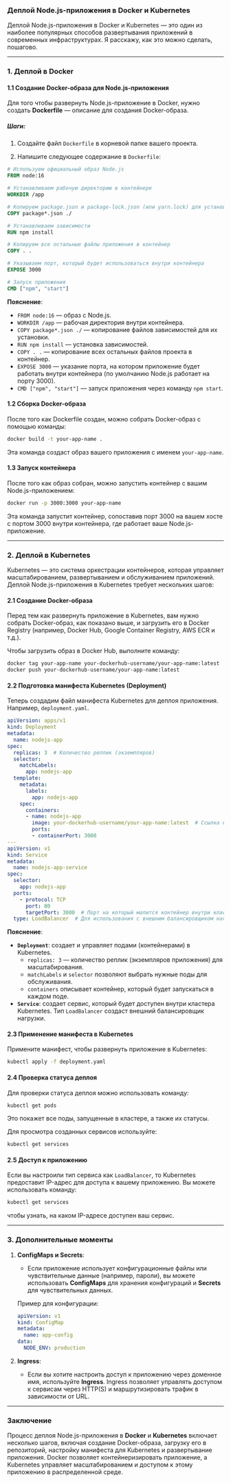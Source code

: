 ### Деплой Node.js-приложения в **Docker** и **Kubernetes**

Деплой Node.js-приложения в Docker и Kubernetes — это один из наиболее популярных способов развертывания приложений в современных инфраструктурах. Я расскажу, как это можно сделать, пошагово.

---

### 1. **Деплой в Docker**

#### 1.1 Создание Docker-образа для Node.js-приложения

Для того чтобы развернуть Node.js-приложение в Docker, нужно создать **Dockerfile** — описание для создания Docker-образа.

##### Шаги:

1. Создайте файл `Dockerfile` в корневой папке вашего проекта.

2. Напишите следующее содержание в `Dockerfile`:

```Dockerfile
# Используем официальный образ Node.js
FROM node:16

# Устанавливаем рабочую директорию в контейнере
WORKDIR /app

# Копируем package.json и package-lock.json (или yarn.lock) для установки зависимостей
COPY package*.json ./

# Устанавливаем зависимости
RUN npm install

# Копируем все остальные файлы приложения в контейнер
COPY . .

# Указываем порт, который будет использоваться внутри контейнера
EXPOSE 3000

# Запуск приложения
CMD ["npm", "start"]
```

**Пояснение**:
- `FROM node:16` — образ с Node.js.
- `WORKDIR /app` — рабочая директория внутри контейнера.
- `COPY package*.json ./` — копирование файлов зависимостей для их установки.
- `RUN npm install` — установка зависимостей.
- `COPY . .` — копирование всех остальных файлов проекта в контейнер.
- `EXPOSE 3000` — указание порта, на котором приложение будет работать внутри контейнера (по умолчанию Node.js работает на порту 3000).
- `CMD ["npm", "start"]` — запуск приложения через команду `npm start`.

#### 1.2 Сборка Docker-образа

После того как Dockerfile создан, можно собрать Docker-образ с помощью команды:

```bash
docker build -t your-app-name .
```

Эта команда создаст образ вашего приложения с именем `your-app-name`.

#### 1.3 Запуск контейнера

После того как образ собран, можно запустить контейнер с вашим Node.js-приложением:

```bash
docker run -p 3000:3000 your-app-name
```

Эта команда запустит контейнер, сопоставив порт 3000 на вашем хосте с портом 3000 внутри контейнера, где работает ваше Node.js-приложение.

---

### 2. **Деплой в Kubernetes**

Kubernetes — это система оркестрации контейнеров, которая управляет масштабированием, развертыванием и обслуживанием приложений. Деплой Node.js-приложения в Kubernetes требует нескольких шагов:

#### 2.1 Создание Docker-образа

Перед тем как развернуть приложение в Kubernetes, вам нужно собрать Docker-образ, как показано выше, и загрузить его в Docker Registry (например, Docker Hub, Google Container Registry, AWS ECR и т.д.).

Чтобы загрузить образ в Docker Hub, выполните команду:

```bash
docker tag your-app-name your-dockerhub-username/your-app-name:latest
docker push your-dockerhub-username/your-app-name:latest
```

#### 2.2 Подготовка манифеста Kubernetes (Deployment)

Теперь создадим файл манифеста Kubernetes для деплоя приложения. Например, `deployment.yaml`.

```yaml
apiVersion: apps/v1
kind: Deployment
metadata:
  name: nodejs-app
spec:
  replicas: 3  # Количество реплик (экземпляров)
  selector:
    matchLabels:
      app: nodejs-app
  template:
    metadata:
      labels:
        app: nodejs-app
    spec:
      containers:
      - name: nodejs-app
        image: your-dockerhub-username/your-app-name:latest  # Ссылка на ваш Docker-образ
        ports:
        - containerPort: 3000
---
apiVersion: v1
kind: Service
metadata:
  name: nodejs-app-service
spec:
  selector:
    app: nodejs-app
  ports:
    - protocol: TCP
      port: 80
      targetPort: 3000  # Порт на который мапится контейнер внутри кластера
  type: LoadBalancer  # Для использования с внешним балансировщиком нагрузки
```

**Пояснение**:
- **`Deployment`**: создает и управляет подами (контейнерами) в Kubernetes.
  - `replicas: 3` — количество реплик (экземпляров приложения) для масштабирования.
  - `matchLabels` и `selector` позволяют выбрать нужные поды для обслуживания.
  - `containers` описывает контейнер, который будет запускаться в каждом поде.
- **`Service`**: создает сервис, который будет доступен внутри кластера Kubernetes. Тип `LoadBalancer` создаст внешний балансировщик нагрузки.

#### 2.3 Применение манифеста в Kubernetes

Примените манифест, чтобы развернуть приложение в Kubernetes:

```bash
kubectl apply -f deployment.yaml
```

#### 2.4 Проверка статуса деплоя

Для проверки статуса деплоя можно использовать команду:

```bash
kubectl get pods
```

Это покажет все поды, запущенные в кластере, а также их статусы.

Для просмотра созданных сервисов используйте:

```bash
kubectl get services
```

#### 2.5 Доступ к приложению

Если вы настроили тип сервиса как `LoadBalancer`, то Kubernetes предоставит IP-адрес для доступа к вашему приложению. Вы можете использовать команду:

```bash
kubectl get services
```

чтобы узнать, на каком IP-адресе доступен ваш сервис.

---

### 3. **Дополнительные моменты**

1. **ConfigMaps и Secrets**:
   - Если приложение использует конфигурационные файлы или чувствительные данные (например, пароли), вы можете использовать **ConfigMaps** для хранения конфигураций и **Secrets** для чувствительных данных.

   Пример для конфигурации:
   ```yaml
   apiVersion: v1
   kind: ConfigMap
   metadata:
     name: app-config
   data:
     NODE_ENV: production
   ```

2. **Ingress**:
   - Если вы хотите настроить доступ к приложению через доменное имя, используйте **Ingress**. Ingress позволяет управлять доступом к сервисам через HTTP(S) и маршрутизировать трафик в зависимости от URL.

---

### Заключение

Процесс деплоя Node.js-приложения в **Docker** и **Kubernetes** включает несколько шагов, включая создание Docker-образа, загрузку его в репозиторий, настройку манифеста для Kubernetes и развертывание приложения. Docker позволяет контейнеризировать приложение, а Kubernetes управляет масштабированием и доступом к этому приложению в распределенной среде.
